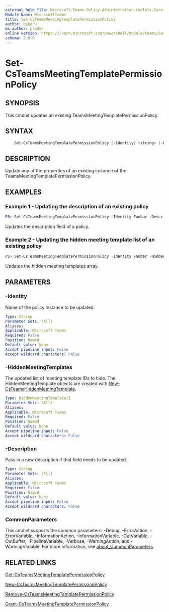 ```yaml
---
external help file: Microsoft.Teams.Policy.Administration.Cmdlets.Core.dll-Help.xml
Module Name: MicrosoftTeams
title: Set-CsTeamsMeetingTemplatePermissionPolicy
author: boboPD
ms.author: pradas
online version: https://learn.microsoft.com/powershell/module/teams/Set-CsTeamsMeetingTemplatePermissionPolicy
schema: 2.0.0
---
```


# Set-CsTeamsMeetingTemplatePermissionPolicy

## SYNOPSIS
This cmdlet updates an existing TeamsMeetingTemplatePermissionPolicy.

## SYNTAX

```powershell
    Set-CsTeamsMeetingTemplatePermissionPolicy [-Identity] <string> [-HiddenMeetingTemplates <PSListModifier[HiddenMeetingTemplate]>] [-Description <string>] [-Force][-WhatIf] [-Confirm] [<CommonParameters>]
```

## DESCRIPTION

Update any of the properties of an existing instance of the TeamsMeetingTemplatePermissionPolicy.

## EXAMPLES

### Example 1 - Updating the description of an existing policy

```powershell
PS> Set-CsTeamsMeetingTemplatePermissionPolicy -Identity Foobar -Description "updated description"
```

Updates the description field of a policy.

### Example 2 - Updating the hidden meeting template list of an existing policy

```powershell
PS> Set-CsTeamsMeetingTemplatePermissionPolicy -Identity Foobar -HiddenMeetingTemplates @($hiddentemplate_1, $hiddentemplate_2)
```

Updates the hidden meeting templates array.

## PARAMETERS

### -Identity

Name of the policy instance to be updated.

```yaml
Type: String
Parameter Sets: (All)
Aliases:
Applicable: Microsoft Teams
Required: False
Position: Named
Default value: None
Accept pipeline input: False
Accept wildcard characters: False
```

### -HiddenMeetingTemplates

The updated list of meeting template IDs to hide.
The HiddenMeetingTemplate objects are created with [New-CsTeamsHiddenMeetingTemplate](New-CsTeamsHiddenMeetingTemplate.yml).

```yaml
Type: HiddenMeetingTemplate[]
Parameter Sets: (All)
Aliases:
Applicable: Microsoft Teams
Required: False
Position: Named
Default value: None
Accept pipeline input: False
Accept wildcard characters: False
```

### -Description

Pass in a new description if that field needs to be updated.

```yaml
Type: String
Parameter Sets: (All)
Aliases:
Applicable: Microsoft Teams
Required: False
Position: Named
Default value: None
Accept pipeline input: False
Accept wildcard characters: False
```

### CommonParameters
This cmdlet supports the common parameters: -Debug, -ErrorAction, -ErrorVariable, -InformationAction, -InformationVariable, -OutVariable, -OutBuffer, -PipelineVariable, -Verbose, -WarningAction, and -WarningVariable. For more information, see [about_CommonParameters](https://go.microsoft.com/fwlink/?LinkID=113216).

## RELATED LINKS
[Get-CsTeamsMeetingTemplatePermissionPolicy](Get-CsTeamsMeetingTemplatePermissionPolicy.yml)

[New-CsTeamsMeetingTemplatePermissionPolicy](New-CsTeamsMeetingTemplatePermissionPolicy.yml)

[Remove-CsTeamsMeetingTemplatePermissionPolicy](Remove-CsTeamsMeetingTemplatePermissionPolicy.yml)

[Grant-CsTeamsMeetingTemplatePermissionPolicy](Grant-CsTeamsMeetingTemplatePermissionPolicy.yml)